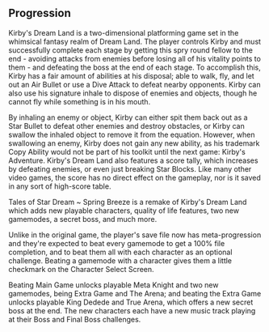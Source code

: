 ## Progression
Kirby's Dream Land is a two-dimensional platforming game set in the whimsical fantasy realm of Dream Land. The player controls Kirby and must successfully complete each stage by getting this spry round fellow to the end - avoiding attacks from enemies before losing all of his vitality points to them - and defeating the boss at the end of each stage. To accomplish this, Kirby has a fair amount of abilities at his disposal; able to walk, fly, and let out an Air Bullet or use a Dive Attack to defeat nearby opponents. Kirby can also use his signature inhale to dispose of enemies and objects, though he cannot fly while something is in his mouth.

By inhaling an enemy or object, Kirby can either spit them back out as a Star Bullet to defeat other enemies and destroy obstacles, or Kirby can swallow the inhaled object to remove it from the equation. However, when swallowing an enemy, Kirby does not gain any new ability, as his trademark Copy Ability would not be part of his toolkit until the next game: Kirby's Adventure. Kirby's Dream Land also features a score tally, which increases by defeating enemies, or even just breaking Star Blocks. Like many other video games, the score has no direct effect on the gameplay, nor is it saved in any sort of high-score table.

Tales of Star Dream ~ Spring Breeze is a remake of Kirby's Dream Land which adds new playable characters, quality of life features, two new gamemodes, a secret boss, and much more.

Unlike in the original game, the player's save file now has meta-progression and they're expected to beat every gamemode to get a 100% file completion, and to beat them all with each character as an optional challenge. Beating a gamemode with a character gives them a little checkmark on the Character Select Screen.

Beating Main Game unlocks playable Meta Knight and two new gamemodes, being Extra Game and The Arena; and beating the Extra Game unlocks playable King Dedede and True Arena, which offers a new secret boss at the end. The new characters each have a new music track playing at their Boss and Final Boss challenges.